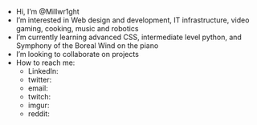 -  Hi, I’m @Millwr1ght
-  I’m interested in Web design and development, IT infrastructure, video gaming, cooking, music and robotics
-  I’m currently learning advanced CSS, intermediate level python, and Symphony of the Boreal Wind on the piano
-  I’m looking to collaborate on projects
-  How to reach me:
     -  LinkedIn: 
     -  twitter: 
     -  email:
     -  twitch:
     -  imgur: 
     -  reddit:
     
<!---
Millwr1ght/Millwr1ght is a ✨ special ✨ repository because its `README.md` (this file) appears on your GitHub profile.
You can click the Preview link to take a look at your changes.
--->
